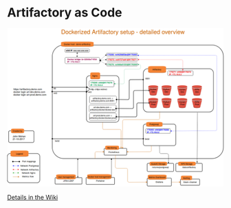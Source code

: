 # Artifactory as Code

![Dockerized Setup](https://github.com/johnmj/ArtifactoryAsCode/blob/master/Gen_Artifactory_Docker_setup.png)

[Details in the Wiki](https://github.com/johnmj/ArtifactoryAsCode/wiki)


